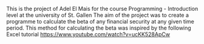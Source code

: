 This is the project of Adel El Mais for the course Programming - Introduction level at the university of St. Gallen
The aim of the project was to create a programme to calculate the beta of any financial security at any given time period.
This method for calculating the beta was inspired by the following Excel tutorial https://www.youtube.com/watch?v=ucKK528ApCw
